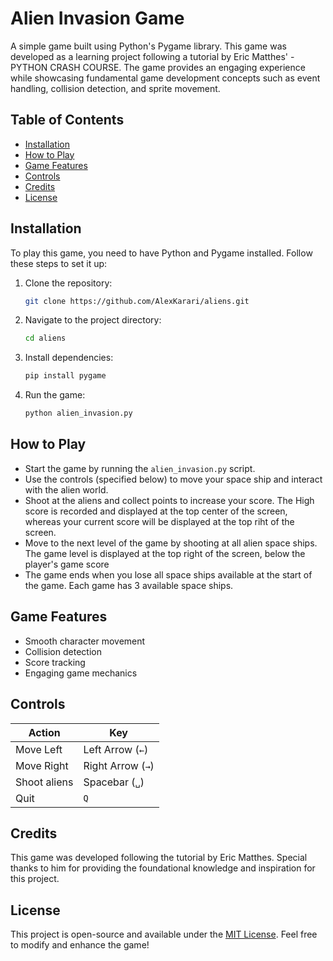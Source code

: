 # Alien Invasion Game

A simple game built using Python's Pygame library. This game was developed as a learning project following a tutorial by Eric Matthes' - PYTHON CRASH COURSE. The game provides an engaging experience while showcasing fundamental game development concepts such as event handling, collision detection, and sprite movement.

## Table of Contents
- [Installation](#installation)
- [How to Play](#how-to-play)
- [Game Features](#game-features)
- [Controls](#controls)
- [Credits](#credits)
- [License](#license)

## Installation

To play this game, you need to have Python and Pygame installed. Follow these steps to set it up:

1. Clone the repository:
   ```sh
   git clone https://github.com/AlexKarari/aliens.git
   ```
2. Navigate to the project directory:
   ```sh
   cd aliens
   ```
3. Install dependencies:
   ```sh
   pip install pygame
   ```
4. Run the game:
   ```sh
   python alien_invasion.py
   ```

## How to Play

- Start the game by running the `alien_invasion.py` script.
- Use the controls (specified below) to move your space ship and interact with the alien world.
- Shoot at the aliens and collect points to increase your score. The High score is recorded and displayed at the top center of the screen, whereas your current score will be displayed at the top riht of the screen.
- Move to the next level of the game by shooting at all alien space ships. The game level is displayed at the top right of the screen, below the player's game score
- The game ends when you lose all space ships available at the start of the game. Each game has 3 available space ships.

## Game Features

- Smooth character movement
- Collision detection
- Score tracking
- Engaging game mechanics

## Controls

| Action  | Key |
|---------|-----|
| Move Left  | Left Arrow (`←`) |
| Move Right | Right Arrow (`→`) |
| Shoot aliens  | Spacebar (`␣`) |
| Quit | `Q` |

## Credits

This game was developed following the tutorial by Eric Matthes. Special thanks to him for providing the foundational knowledge and inspiration for this project.

## License

This project is open-source and available under the [MIT License](LICENSE). Feel free to modify and enhance the game!

